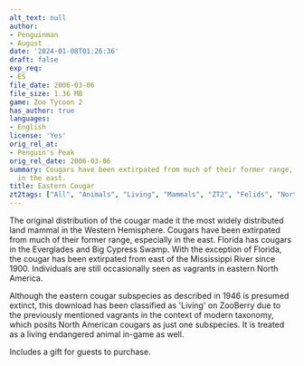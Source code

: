 ```yaml
---
alt_text: null
author:
- Penguinman
- August
date: '2024-01-08T01:26:36'
draft: false
exp_req:
- ES
file_date: 2006-03-06
file_size: 1.36 MB
game: Zoo Tycoon 2
has_author: true
languages:
- English
license: 'Yes'
orig_rel_at:
- Penguin's Peak
orig_rel_date: 2006-03-06
summary: Cougars have been extirpated from much of their former range, especially
  in the east.
title: Eastern Cougar
zt2tags: ["All", "Animals", "Living", "Mammals", "ZT2", "Felids", "North American"]
---
```

The original distribution of the cougar made it the most widely distributed land mammal in the Western Hemisphere. Cougars have been extirpated from much of their former range, especially in the east. Florida has cougars in the Everglades and Big Cypress Swamp. With the exception of Florida, the cougar has been extirpated from east of the Mississippi River since 1900. Individuals are still occasionally seen as vagrants in eastern North America.

Although the eastern cougar subspecies as described in 1946 is presumed extinct, this download has been classified as 'Living' on ZooBerry due to the previously mentioned vagrants in the context of modern taxonomy, which posits North American cougars as just one subspecies. It is treated as a living endangered animal in-game as well.

Includes a gift for guests to purchase.